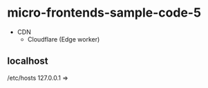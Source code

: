 # micro-frontends-sample-code-5

* CDN
  * Cloudflare (Edge worker)

## localhost

/etc/hosts
127.0.0.1 => <your domain>
